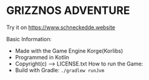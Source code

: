 # GRIZZNOS ADVENTURE



Try it on https://www.schneckedde.website


Basic Information:
- Made with the Game Engine Korge(Korlibs)
- Programmed in Kotlin
- Copyright(c) --> LICENSE.txt
How to run the Game:
- Build with Gradle: `./gradlew runJvm`
